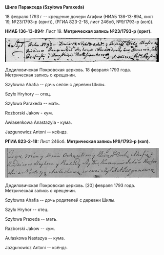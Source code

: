 **Шило Паракседа (Szyłowa Paraxeda)**

18 февраля 1793 г -- крещение дочери Агафии (НИАБ 136-13-894, лист 19,
№23/1793-р (ориг)), (РГИА 823-2-18, лист 246об, №9/1793-р (коп)).

**НИАБ 136-13-894:** Лист 19. **Метрическая запись №23/1793-р (ориг).**

![](./media/9605ea6cafcee25071b6e7ce94b4b2293c84de23.png)

Дедиловичская Покровская церковь. 18 февраля 1793 года. Метрическая
запись о крещении.

Szyłowna Ahafia -- дочь селян с деревни Шилы.

Szyło Hryhory -- отец.

Szyłowa Paraxeda -- мать.

Rozborski Jakow - кум.

Awłasenkowa Anastazyia - кума.

Jazgunowicz Antoni -- ксёндз.

**РГИА 823-2-18:** Лист 246об. **Метрическая запись №9/1793-р (коп).**

![](./media/0ba28cb5f0b8c7d70b1206b609bb2913ecff76bc.png)

Дедиловичская Покровская церковь. \[20\] февраля 1793 года. Метрическая
запись о крещении.

Szyłowna Ahafia -- дочь родителей с деревни Шилы.

Szyło Hryhor -- отец.

Szyłowa Praxeda -- мать.

Razborski Jakow -- кум.

Aułaskowa Nastazya -- кума.

Jazgunowicz Antoni -- ксёндз.
